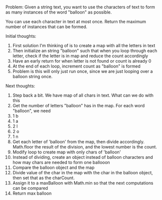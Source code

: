 Problem:
Given a string text, you want to use the characters of text to form as many instances of the word "balloon" as possible.

You can use each character in text at most once. Return the maximum number of instances that can be formed.

Initial thoughts:
1. First solution I'm thinking of is to create a map with all the letters in text
2. Then initialize an string "balloon" such that when you loop through each letter, check if the letter is in map and reduce the count accordingly
3. Have an early return for when letter is not found or count is already 0
4. At the end of each loop, increment count as "balloon" is formed
5. Problem is this will only just run once, since we are just looping over a balloon string once.

Next thoughts:
1. Step back a bit. We have map of all chars in text. What can we do with this
2. Get the number of letters "balloon" has in the map. For each word "balloon", we need
  1. 1 b
  2. 1 a
  3. 2 l
  4. 2 o
  5. 1 n
3. Get each letter of 'balloon' from the map, then divide accordingly. Math.floor the result of the division, and the lowest number is the count.
4. Modify loop to create map with only chars of 'balloon'
5. Instead of dividing, create an object instead of balloon characters and how may chars are needed to form one ballooon
6. Compare the balloon object and the map
7. Divide value of the char in the map with the char in the balloon object, then set that as the charCount.
8. Assign it to a maxBalloon with Math.min so that the next computations can be compared
9. Return max balloon